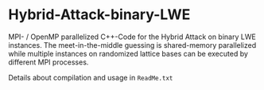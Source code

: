 # Hybrid-Attack-binary-LWE
MPI- / OpenMP parallelized C++-Code for the Hybrid Attack on binary LWE instances. The meet-in-the-middle guessing is shared-memory parallelized while multiple instances on randomized lattice bases can be executed by different MPI processes.

Details about compilation and usage in `ReadMe.txt`
